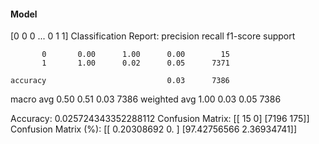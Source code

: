 #### Model
[0 0 0 ... 0 1 1]
Classification Report:
              precision    recall  f1-score   support

           0       0.00      1.00      0.00        15
           1       1.00      0.02      0.05      7371

    accuracy                           0.03      7386
   macro avg       0.50      0.51      0.03      7386
weighted avg       1.00      0.03      0.05      7386

Accuracy: 0.025724343352288112
Confusion Matrix:
[[  15    0]
 [7196  175]]
Confusion Matrix (%):
[[ 0.20308692  0.        ]
 [97.42756566  2.36934741]]
